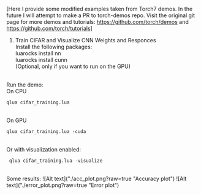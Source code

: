 [Here I provide some modified examples taken from Torch7 demos. In the future I will attempt to make a PR to torch-demos repo. Visit the original 
git page for more demos and tutorials:  https://github.com/torch/demos and https://github.com/torch/tutorials]
<br />
1. Train CIFAR and Visualize CNN Weights and Responces <br />
Install the following packages: <br />
luarocks install nn <br />
luarocks install cunn <br /> (Optional, only if you want to run on the GPU)

<br />
Run the demo:
<br /> On CPU<br />

    qlua cifar_training.lua
    
<br /> On GPU <br />

    qlua cifar_training.lua -cuda
    
<br />
Or with visualization enabled:
<br />

     qlua cifar_training.lua -visualize
<br />
Some results:
![Alt text]("./acc_plot.png?raw=true "Accuracy plot")
![Alt text]("./error_plot.png?raw=true "Error plot")
